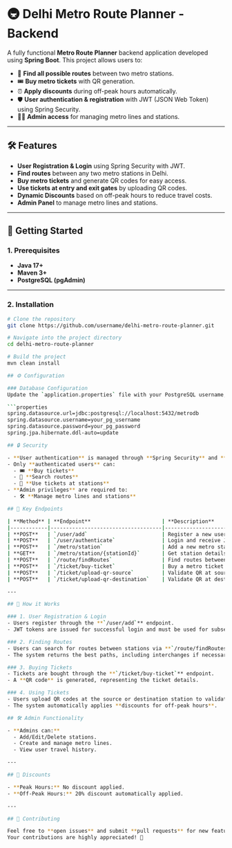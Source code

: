 # 🚇 Delhi Metro Route Planner - Backend

A fully functional **Metro Route Planner** backend application developed using **Spring Boot**. This project allows users to:

- 📍 **Find all possible routes** between two metro stations.  
- 🎟️ **Buy metro tickets** with QR generation.  
- ⏰ **Apply discounts** during off-peak hours automatically.  
- 🛡️ **User authentication & registration** with JWT (JSON Web Token) using Spring Security.  
- 👩‍💻 **Admin access** for managing metro lines and stations.  

---

## 🛠️ Features  

- **User Registration & Login** using Spring Security with JWT.  
- **Find routes** between any two metro stations in Delhi.  
- **Buy metro tickets** and generate QR codes for easy access.  
- **Use tickets at entry and exit gates** by uploading QR codes.  
- **Dynamic Discounts** based on off-peak hours to reduce travel costs.  
- **Admin Panel** to manage metro lines and stations.  

---

## 🚀 Getting Started  

### 1. Prerequisites  

- **Java 17+**  
- **Maven 3+**  
- **PostgreSQL (pgAdmin)**  

---

### 2. Installation  

```bash
# Clone the repository
git clone https://github.com/username/delhi-metro-route-planner.git

# Navigate into the project directory
cd delhi-metro-route-planner

# Build the project
mvn clean install

## ⚙️ Configuration  

### Database Configuration  
Update the `application.properties` file with your PostgreSQL username, password, and database URL.  

```properties
spring.datasource.url=jdbc:postgresql://localhost:5432/metrodb
spring.datasource.username=your_pg_username
spring.datasource.password=your_pg_password
spring.jpa.hibernate.ddl-auto=update

## 🔒 Security  

- **User authentication** is managed through **Spring Security** and **JWT**.  
- Only **authenticated users** can:  
  - 🎟️ **Buy tickets**  
  - 📍 **Search routes**  
  - 🚉 **Use tickets at stations**  
- **Admin privileges** are required to:  
  - 🛠️ **Manage metro lines and stations**  

## 🔑 Key Endpoints  

| **Method** | **Endpoint**                       | **Description**                             | **Access**  |  
|------------|------------------------------------|---------------------------------------------|-------------|  
| **POST**   | `/user/add`                        | Register a new user                         | Public      |  
| **POST**   | `/user/authenticate`               | Login and receive JWT                       | Public      |  
| **POST**   | `/metro/station`                   | Add a new metro station                     | Admin       |  
| **GET**    | `/metro/station/{stationId}`       | Get station details by ID                   | Public      |  
| **POST**   | `/route/findRoutes`                | Find routes between two stations            | User        |  
| **POST**   | `/ticket/buy-ticket`               | Buy a metro ticket                          | User        |  
| **POST**   | `/ticket/upload-qr-source`         | Validate QR at source station               | User        |  
| **POST**   | `/ticket/upload-qr-destination`    | Validate QR at destination station          | User        |  

---

## 🚀 How it Works  

### 1. User Registration & Login  
- Users register through the **`/user/add`** endpoint.  
- JWT tokens are issued for successful login and must be used for subsequent API requests.  

### 2. Finding Routes  
- Users can search for routes between stations via **`/route/findRoutes`**.  
- The system returns the best paths, including interchanges if necessary.  

### 3. Buying Tickets  
- Tickets are bought through the **`/ticket/buy-ticket`** endpoint.  
- A **QR code** is generated, representing the ticket details.  

### 4. Using Tickets  
- Users upload QR codes at the source or destination station to validate their journey.  
- The system automatically applies **discounts for off-peak hours**.  

## 🛠️ Admin Functionality  

- **Admins can:**  
  - Add/Edit/Delete stations.  
  - Create and manage metro lines.  
  - View user travel history.  

---

## 💸 Discounts  

- **Peak Hours:** No discount applied.  
- **Off-Peak Hours:** 20% discount automatically applied.  

---

## 🤝 Contributing  

Feel free to **open issues** and submit **pull requests** for new features and bug fixes.  
Your contributions are highly appreciated! 🚀  
